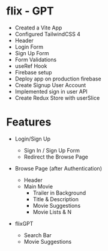 # flix - GPT

- Created a Vite App
- Configured TailwindCSS 4
- Header
- Login Form
- Sign Up Form
- Form Validations
- useRef Hook
- Firebase setup
- Deploy app on production firebase
- Create Signup User Account
- Implemented sign in user API
- Create Redux Store with userSlice

# Features

- Login/Sign Up

  - Sign In / Sign Up Form
  - Redirect the Browse Page

- Browse Page (after Authentication)

  - Header
  - Main Movie
    - Trailer in Background
    - Title & Description
    - Movie Suggestions
    - Movie Lists & N

- flixGPT
  - Search Bar
  - Movie Suggestions

